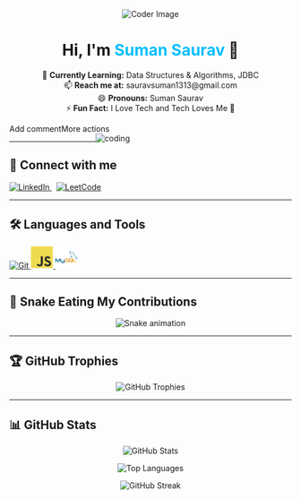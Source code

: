 <!-- Profile Intro -->
<div align="center">
  <img src="https://github.com/saurav1313/saurav1313/blob/main/assets/developer.gif?raw=true" width="300" alt="Coder Image"/>
  <h1>Hi, I'm <span style="color:#00BFFF">Suman Saurav</span> 👋</h1>
  <p>
    🌱 <strong>Currently Learning:</strong> Data Structures & Algorithms, JDBC <br>
    📫 <strong>Reach me at:</strong> sauravsuman1313@gmail.com <br>
    😄 <strong>Pronouns:</strong> Suman Saurav <br>
    ⚡ <strong>Fun Fact:</strong> I Love Tech and Tech Loves Me 💙
  </p>
</div
  <img alt="Coder GIF" height=250 width=350 src="https://images.squarespace-cdn.com/content/v1/5769fc401b631bab1addb2ab/1541580611624-TE64QGKRJG8SWAIUS7NS/ke17ZwdGBToddI8pDm48kPoswlzjSVMM-SxOp7CV59BZw-zPPgdn4jUwVcJE1ZvWQUxwkmyExglNqGp0IvTJZamWLI2zvYWH8K3-s_4yszcp2ryTI0HqTOaaUohrI8PI6FXy8c9PWtBlqAVlUS5izpdcIXDZqDYvprRqZ29Pw0o/coding-freak.gif" />Add commentMore actions
<br>

<!-- Coding GIF on Right Side -->
<img align="right" alt="coding" width="350" src="https://raw.githubusercontent.com/saurav1313/saurav1313/main/assets/coding.gif" />

---

## 🔗 Connect with me
<p>
  <a href="https://www.linkedin.com/in/suman-saurav-892643213/" target="_blank">
    <img src="https://raw.githubusercontent.com/rahuldkjain/github-profile-readme-generator/master/src/images/icons/Social/linked-in-alt.svg" alt="LinkedIn" height="30" width="40" />
  </a>
  &nbsp;
  <a href="https://leetcode.com/sauravtechy/" target="_blank">
    <img src="https://raw.githubusercontent.com/rahuldkjain/github-profile-readme-generator/master/src/images/icons/Social/leet-code.svg" alt="LeetCode" height="30" width="40" />
  </a>
</p>

---

## 🛠️ Languages and Tools
<p>
  <a href="https://git-scm.com/" target="_blank">
    <img src="https://www.vectorlogo.zone/logos/git-scm/git-scm-icon.svg" alt="Git" width="40" height="40"/>
  </a>
  <a href="https://developer.mozilla.org/en-US/docs/Web/JavaScript" target="_blank">
    <img src="https://raw.githubusercontent.com/devicons/devicon/master/icons/javascript/javascript-original.svg" alt="JavaScript" width="40" height="40"/>
  </a>
  <a href="https://www.mysql.com/" target="_blank">
    <img src="https://raw.githubusercontent.com/devicons/devicon/master/icons/mysql/mysql-original-wordmark.svg" alt="MySQL" width="40" height="40"/>
  </a>
</p>

---

## 🐍 Snake Eating My Contributions
<div align="center">
  <img src="https://profile-readme-generator.com/assets/snake.svg" alt="Snake animation"/>
</div>

---

## 🏆 GitHub Trophies
<p align="center">
  <img src="https://github-profile-trophy.vercel.app/?username=saurav1313&theme=radical&no-frame=false&no-bg=false&margin-w=4" alt="GitHub Trophies" />
</p>

---

## 📊 GitHub Stats
<p align="center">
  <img src="https://github-readme-stats.vercel.app/api?username=saurav1313&show_icons=true&locale=en" alt="GitHub Stats" />
</p>
<p align="center">
  <img src="https://github-readme-stats.vercel.app/api/top-langs?username=saurav1313&show_icons=true&locale=en&layout=compact" alt="Top Languages" />
</p>
<p align="center">
  <img src="https://github-readme-streak-stats.herokuapp.com/?user=saurav1313" alt="GitHub Streak" />
</p>
